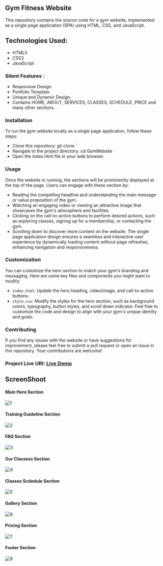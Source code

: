 ## Gym Fitness Website

This repository contains the source code for a gym website, implemented as a single page application (SPA) using HTML, CSS, and JavaScript.

## Technologies Used:

* HTML5
* CSS3
* JavaScript

### Silent Features :

* Responsive Design.
* Portfolio Template.
* Unique and Dynamic Design.
* Contains HOME, ABOUT, SERVICES, CLASSES, SCHEDULE ,PRICE and many other sections.

### Installation
To run the gym website locally as a single page application, follow these steps:
- Clone this repository: git clone ``
- Navigate to the project directory: cd GymWebsite
- Open the index.html file in your web browser.

### Usage
Once the website is running, the  sections will be prominently displayed at the top of the page. Users can engage with these section by:
- Reading the compelling headline and understanding the main message or value proposition of the gym.
- Watching an engaging video or viewing an attractive image that showcases the gym's atmosphere and facilities.
- Clicking on the call-to-action buttons to perform desired actions, such as exploring classes, signing up for a membership, or contacting the gym.
- Scrolling down to discover more content on the website.
The single page application design ensures a seamless and interactive user experience by dynamically loading content without page refreshes, enhancing navigation and responsiveness.

### Customization

You can customize the hero section to match your gym's branding and messaging. Here are some key files and components you might want to modify:

- `index.html`: Update the hero heading, video/image, and call-to-action buttons.
-  `style.css`: Modify the styles for the hero section, such as background colors, typography, button styles, and scroll down indicator.
Feel free to customize the code and design to align with your gym's unique identity and goals.

### Contributing

If you find any issues with the website or have suggestions for improvement, please feel free to submit a pull request or open an issue in this repository. Your contributions are welcome!

### Project Live URI:  [Live Demo](https://engglala243.github.io/Fitness_Club/)

## ScreenShoot

#### Main Hero Section

![1](https://github.com/Engglala243/Fitness_Club/blob/main/assest/First.png)

#### Training Guideline Section

![2](https://github.com/Engglala243/Fitness_Club/blob/main/assest/Second.png)

#### FAQ Section

![3](https://github.com/Engglala243/Fitness_Club/blob/main/assest/Third.png)

#### Our Classess Section

![4](https://github.com/Engglala243/Fitness_Club/blob/main/assest/Fourth.png)

####  Classes Scdedule Section

![5](https://github.com/Engglala243/Fitness_Club/blob/main/assest/Fifth.png)

#### Gallery Section

![6](https://github.com/Engglala243/Fitness_Club/blob/main/assest/Sixth.png)

#### Pricing Section

![7](https://github.com/Engglala243/Fitness_Club/blob/main/assest/Seventh.png)

#### Footer Section

![8](https://github.com/Engglala243/Fitness_Club/blob/main/assest/Eighth.png)

